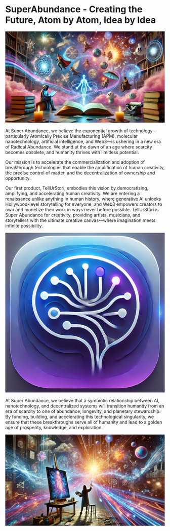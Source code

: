 # SuperAbundance - Creating the Future, Atom by Atom, Idea by Idea

![TellUrStori](./assets/tellurstori.webp)

At Super Abundance, we believe the exponential growth of technology—particularly Atomically Precise Manufacturing (APM), molecular nanotechnology, artificial intelligence, and Web3—is ushering in a new era of Radical Abundance. We stand at the dawn of an age where scarcity becomes obsolete, and humanity thrives with limitless potential.

Our mission is to accelerate the commercialization and adoption of breakthrough technologies that enable the amplification of human creativity, the precise control of matter, and the decentralization of ownership and opportunity.

Our first product, TellUrStori, embodies this vision by democratizing, amplifying, and accelerating human creativity. We are entering a renaissance unlike anything in human history, where generative AI unlocks Hollywood-level storytelling for everyone, and Web3 empowers creators to own and monetize their work in ways never before possible. TellUrStori is Super Abundance for creativity, providing artists, musicians, and storytellers with the ultimate creative canvas—where imagination meets infinite possibility.

![TellUrStori](./assets/tellurstori-logo.png)

At Super Abundance, we believe that a symbiotic relationship between AI, nanotechnology, and decentralized systems will transition humanity from an era of scarcity to one of abundance, longevity, and planetary stewardship. By funding, building, and accelerating this technological singularity, we ensure that these breakthroughs serve all of humanity and lead to a golden age of prosperity, knowledge, and exploration.

![TellUrStori](./assets/tellurstori2.webp)